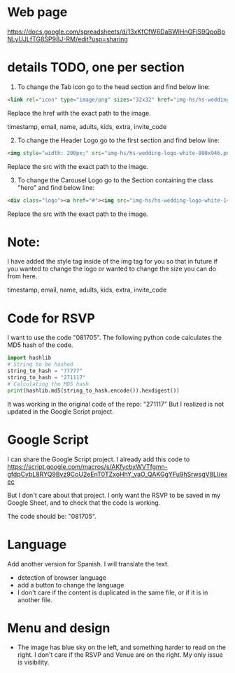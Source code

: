 # Web page

https://docs.google.com/spreadsheets/d/13xKfCfW6DaBWlHnGFiS9QpoBpNLyUJLfTG8SP98J-RM/edit?usp=sharing

# details TODO, one per section

1. To change the Tab icon go to the head section and find below line:
```html
<link rel="icon" type="image/png" sizes="32x32" href="img-hs/hs-wedding-logo-white-192x203.png">
```
Replace the href with the exact path to the image.

timestamp, email, name, adults, kids, extra, invite_code	

2. To change the Header Logo go to the first section and find below line:
```html
<img style="width: 200px;" src="img-hs/hs-wedding-logo-white-800x946.png">
```
Replace the src with the exact path to the image.

3. To change the Carousel Logo go to the Section containing the class "hero" and find below line:
```html
<div class="logo"><a href="#"><img src="img-hs/hs-wedding-logo-white-146x154.png" alt="Logo"></a></div>
```
Replace the src with the exact path to the image.
# Note:
I have added the style tag inside of the img tag for you so that in future if you wanted to change the logo or wanted to change the size you can do from here.

timestamp, email, name, adults, kids, extra, invite_code

# Code for RSVP

I want to use the code "081705". The following python code calculates the MD5 hash of the code.

```python
import hashlib
# String to be hashed
string_to_hash = "77777"
string_to_hash = "271117"
# Calculating the MD5 hash
print(hashlib.md5(string_to_hash.encode()).hexdigest())
```

It was working in the original code of the repo: "271117"
But I realized is not updated in the Google Script project.

# Google Script

I can share the Google Script project. I already add this code to 
https://script.google.com/macros/s/AKfycbxWVTfgmn-gfdpCybL8RYQ9Bvz9CoU2eEnT0TZxoHhY_vaO_QAKGgYFu9hSrwsgV8Ll/exec

But I don't care about that project. I only want the RSVP to be saved in my Google Sheet, and to check that the code is working.

The code should be: "081705".

# Language

Add another version for Spanish. I will translate the text.

- detection of browser language
- add a button to change the language
- I don't care if the content is duplicated in the same file, or if it is in another file.

# Menu and design

- The image has blue sky on the left, and something harder to read on the right.
I don't care if the RSVP and Venue are on the right. My only issue is visibility.



